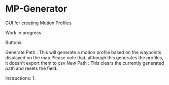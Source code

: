 # MP-Generator
GUI for creating Motion Profiles

Work in progress

Buttons:

Generate Path :
	This will generate a motion profile based on the waypoints displayed on the map
	Please note that, although this generates the profiles, it doesn't export them to csv
New Path : 
	This clears the currently generated path and resets the field.

Instructions:
1. 